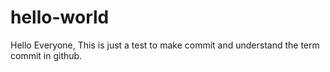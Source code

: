 # hello-world

Hello Everyone,
This is just a test to make commit and understand the term commit in github.
